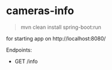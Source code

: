 # cameras-info
> mvn clean install spring-boot:run

for starting app on http://localhost:8080/

Endpoints:
- GET /info